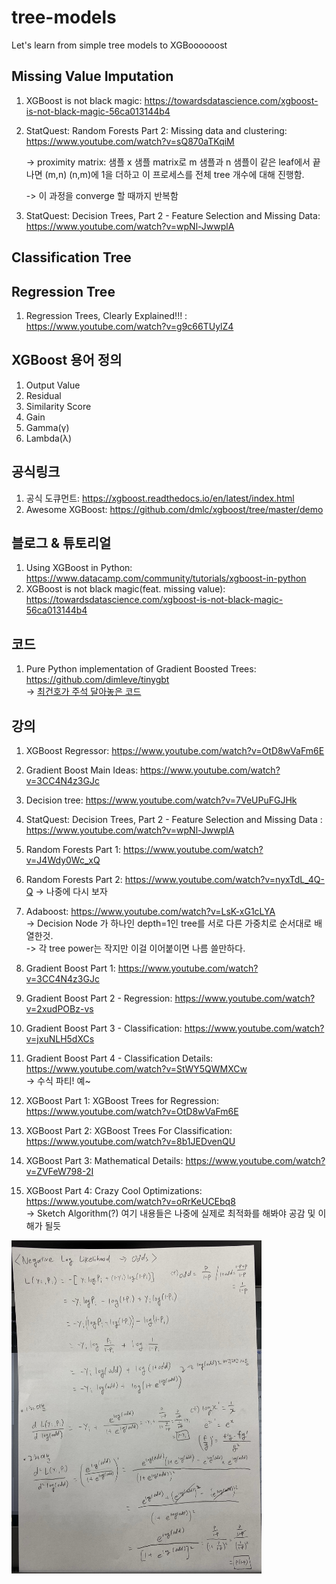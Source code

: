 # tree-models
Let's learn from simple tree models to XGBoooooost


## Missing Value Imputation

1. XGBoost is not black magic: https://towardsdatascience.com/xgboost-is-not-black-magic-56ca013144b4
2. StatQuest: Random Forests Part 2: Missing data and clustering: https://www.youtube.com/watch?v=sQ870aTKqiM  

   -> proximity matrix: 샘플 x 샘플 matrix로 m 샘플과 n 샘플이 같은 leaf에서 끝나면 (m,n) (n,m)에 1을 더하고 이 프로세스를 전체 tree 개수에 대해 진행함.  
   
   -> 이 과정을 converge 할 때까지 반복함
3. StatQuest: Decision Trees, Part 2 - Feature Selection and Missing Data: https://www.youtube.com/watch?v=wpNl-JwwplA


## Classification Tree



## Regression Tree

1. Regression Trees, Clearly Explained!!! :  https://www.youtube.com/watch?v=g9c66TUylZ4  


## XGBoost 용어 정의

1. Output Value
2. Residual
3. Similarity Score
4. Gain
5. Gamma(γ)
6. Lambda(λ)


## 공식링크

1. 공식 도큐먼트: https://xgboost.readthedocs.io/en/latest/index.html
2. Awesome XGBoost: https://github.com/dmlc/xgboost/tree/master/demo


## 블로그 & 튜토리얼

1. Using XGBoost in Python: https://www.datacamp.com/community/tutorials/xgboost-in-python
2. XGBoost is not black magic(feat. missing value): https://towardsdatascience.com/xgboost-is-not-black-magic-56ca013144b4 


## 코드

1. Pure Python implementation of Gradient Boosted Trees: https://github.com/dimleve/tinygbt  
  -> [최건호가 주석 달아놓은 코드](./tiny-gbt)


## 강의

1. XGBoost Regressor: https://www.youtube.com/watch?v=OtD8wVaFm6E

2. Gradient Boost Main Ideas: https://www.youtube.com/watch?v=3CC4N4z3GJc

3. Decision tree: https://www.youtube.com/watch?v=7VeUPuFGJHk
3. StatQuest: Decision Trees, Part 2 - Feature Selection and Missing Data :   https://www.youtube.com/watch?v=wpNl-JwwplA


4. Random Forests Part 1: https://www.youtube.com/watch?v=J4Wdy0Wc_xQ
5. Random Forests Part 2: https://www.youtube.com/watch?v=nyxTdL_4Q-Q -> 나중에 다시 보자
6. Adaboost: https://www.youtube.com/watch?v=LsK-xG1cLYA  
  -> Decision Node 가 하나인 depth=1인 tree를 서로 다른 가중치로 순서대로 배열한것.  
  -> 각 tree power는 작지만 이걸 이어붙이면 나름 쓸만하다.
7. Gradient Boost Part 1: https://www.youtube.com/watch?v=3CC4N4z3GJc
8. Gradient Boost Part 2 - Regression: https://www.youtube.com/watch?v=2xudPOBz-vs
9. Gradient Boost Part 3 - Classification: https://www.youtube.com/watch?v=jxuNLH5dXCs
10. Gradient Boost Part 4 - Classification Details: https://www.youtube.com/watch?v=StWY5QWMXCw  
  -> 수식 파티! 예~
11. XGBoost Part 1: XGBoost Trees for Regression: https://www.youtube.com/watch?v=OtD8wVaFm6E
12. XGBoost Part 2: XGBoost Trees For Classification: https://www.youtube.com/watch?v=8b1JEDvenQU 
13. XGBoost Part 3: Mathematical Details: https://www.youtube.com/watch?v=ZVFeW798-2I
14. XGBoost Part 4: Crazy Cool Optimizations: https://www.youtube.com/watch?v=oRrKeUCEbq8  
-> Sketch Algorithm(?) 여기 내용들은 나중에 실제로 최적화를 해봐야 공감 및 이해가 될듯

<img src="./img/XGBoost%20NLL%20to%20odds.jpg" width="400">
